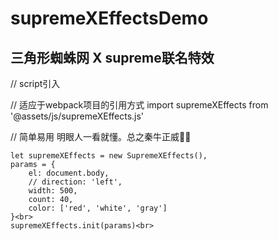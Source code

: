 # supremeXEffectsDemo

## 三角形蜘蛛网 X supreme联名特效

// script引入
<script src="supremeXEffects.js"></script>

// 适应于webpack项目的引用方式
import supremeXEffects from '@assets/js/supremeXEffects.js'

// 简单易用 明眼人一看就懂。总之秦牛正威🐂🍺
```
let supremeXEffects = new SupremeXEffects(),
params = {
    el: document.body,
    // direction: 'left',
    width: 500,
    count: 40,
    color: ['red', 'white', 'gray']
}<br>
supremeXEffects.init(params)<br>
```